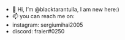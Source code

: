 - 👋 Hi, I’m @blacktarantulla, I am new here:)
- 📫 you can reach me on:
- instagram: sergiumihai2005
- discord: fraier#0250
